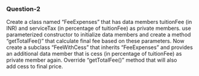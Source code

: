 ### Question-2

Create a class named “FeeExpenses” that has data members tuitionFee (in INR) and serviceTax (in percentage of tuitionFee) as private members. use parameterized constructor to initialize data members and create a method “getTotalFee()” that calculate final fee based on these parameters. Now create a subclass “FeeWithCess” that inherits “FeeExpenses” and provides an additional data member that is cess (in percentage of tuitionFee) as private member again. Override “getTotalFee()” method that will also add cess to final price.